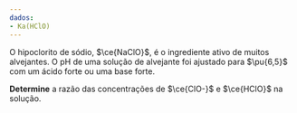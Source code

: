```yaml
---
dados:
- Ka(HClO)
---
```


O hipoclorito de sódio, $\ce{NaClO}$, é o ingrediente ativo de muitos alvejantes. O $\mathrm{pH}$ de uma solução de alvejante foi ajustado para $\pu{6,5}$ com um ácido forte ou uma base forte.

**Determine** a razão das concentrações de $\ce{ClO-}$ e $\ce{HClO}$ na solução.
